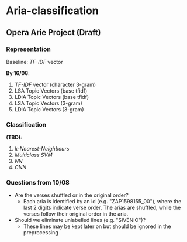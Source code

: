 # Aria-classification

## Opera Arie Project (Draft)

### Representation
Baseline: *TF-IDF* vector

**By 16/08**:
1) *TF-IDF* vector (character 3-gram)
2) LSA Topic Vectors (base tfidf)
3) LDiA Topic Vectors (base tfidf)
4) LSA Topic Vectors (3-gram)
5) LDiA Topic Vectors (3-gram) 

### Classification
**(TBD)**:
1) *k-Nearest-Neighbours* 
2) *Multiclass SVM*
3) *NN* 
4) *CNN*


### Questions from 10/08
- Are the verses shuffled or in the original order? 
	- Each aria is identified by an id (e.g. "ZAP1598155_00"), where the last 2 digits indicate verse order. The arias are shuffled, while the verses follow their original order in the aria.
- Should we eliminate unlabelled lines (e.g. "SIVENIO")?
	- These lines may be kept later on but should be ignored in the preprocessing
